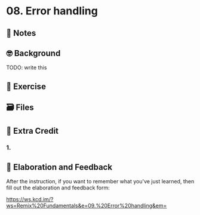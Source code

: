 # 08. Error handling

## 📝 Notes

## 🤓 Background

TODO: write this

## 💪 Exercise

## 🗃 Files

## 💯 Extra Credit

### 1.

## 🦉 Elaboration and Feedback

After the instruction, if you want to remember what you've just learned, then
fill out the elaboration and feedback form:

https://ws.kcd.im/?ws=Remix%20Fundamentals&e=09.%20Error%20handling&em=

